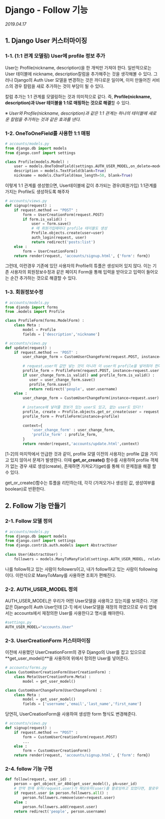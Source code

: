 # Django - Follow 기능

*2019.04.17*



## 1. Django User 커스터마이징

### 1-1. (1:1 관계 모델링) User에 profile 정보 추가

User는 Profile(nickname, description)을 한 개씩만 가져야 한다. 일반적으로는 User 테이블에 nickname, description칼럼을 추가해주는 것을 생각해볼 수 있다. 그러나 Django의 Auth User 모델을 변경하는 것은 까다로운 일이며, 이미 만들어진 서비스의 경우 칼럼을 새로 추가하는 것이 부담이 될 수 있다.

칼럼 추가는 1:1 관계를 모델링하는 것과 의미적으로 같다. 즉, **Profile(nickname, description)과 User 테이블을 1:1로 매핑하는 것으로 해결**할 수 있다.

&#8251; *User와 Profile(nickname, description)과 같은 1:1 관계는 하나의 테이블에 새로운 칼럼을 추가하는 것과 같은 효과를 낸다.*



### 1-2. OneToOneField를 사용한 1:1 매핑

```python
# accounts/models.py
from django.db import models
from django.conf import settings

class Profile(models.Model) :
    user = models.OneToOneField(settings.AUTH_USER_MODEL,on_delete=models.CASCADE)
    description = models.TextField(blank=True)
    nickname = models.CharField(max_length=50, blank=True)
```

이렇게 1:1 관계를 생성했으면, User테이블에 값이 추가되는 경우(회원가입) 1:1관계를 가지는 Profile도 생성하도록 해주자

```python
# accounts/views.py
def signup(request) :
    if request.method == "POST" :
        form = UserCreationForm(request.POST)
        if form.is_valid() :
            user = form.save()
            # 매 회원가입때마다 profile 테이블도 생성
            Profile.objects.create(user=user)
            auth_login(request, user)
            return redirect('posts:list')
    else :
        form = UserCreationForm() 
    return render(request, 'accounts/signup.html', {'form': form})
```

그런데, 이런경우 기존에 있던 사용자의 Profile의 튜플은 생성되어 있지 않다. 이는 기존 사용자의 회원정보수정과 같은 페이지 Form을 통해 입력을 받아오고  입력이 들어오는 순간 추가하는 것으로 해결할 수 있다.



### 1-3. 회원정보수정

```python
# accounts/models.py
from djando import forms
from .models import Profile

class ProfileForm(forms.ModelForm) :
    class Meta :
        model = Profile
        fields = ['description','nickname']
```

```python
# accounts/views.py
def update(request) :
    if request.method == 'POST' :
        user_change_form = CustomUserChangeForm(request.POST, instance=request.user)
        
        # request.user의 값만 넣는 것이 아니라 이 user의 profile을 넣어줘야 한다.
        profile_form = ProfileForm(request.POST, instance=request.user.profile)
        if user_change_form.is_valid() and profile_form.is_valid() :
           user = user_change_form.save()
           profile_form.save()
           return redirect('people', user.username)
    else :
        user_change_form = CustomUserChangeForm(instance=request.user)
        
        # instance에 넣어줄 정보가 있는 user도 있고, 없는 user도 있다!!
        profile, create = Profile.objects.get_or_create(user = request.user)
        profile_form = ProfileForm(instance=profile)
        
        context={
            'user_change_form' : user_change_form,
            'profile_form' : profile_form,
        }
        return render(request,'accounts/update.html',context)
```

[1-2]의 마지막에서 언급한 것과 같이, profile 모델 이전의 사용자는 profile 값을 가지고 있지 않아서 문제가 발생한다. 이때 **get_or_create()** 함수를 사용하여 profile 객체가 없는 경우 새로 생성(create), 존재하면 가져오기(get)를 통해 이 문제점을 해결 할 수 있다. 

get_or_create()함수는 튜플을 리턴하는데, 각각 (가져오거나 생성된 값, 생성여부를 boolean)로 반환한다.



## 2. Follow 기능 만들기

### 2-1. Follow 모델 정의

```python
# accounts/models.py
from django.db import models
from django.conf import settings
from django.contrib.auth.models import AbstractUser
    
class User(AbstractUser) :
    followers = models.ManyToManyField(settings.AUTH_USER_MODEL, related_name='followings')
```

나를 follow하고 있는 사람이 followers이고, 내가 follow하고 있는 사람이 following이다. 이런식으로 ManyToMany를 사용하면 조회가 편해진다.



### 2-2. AUTH_USER_MODEL 정의

AUTH_USER_MODEL은 우리가 어떤 User모델을 사용하고 있는지를 보여준다. 기본 값은 Django의 Auth User인데 [2-1] 에서 User모델을 재정의 하였으므로 우리 앱에서는 accounts에서 재정의한 User를 사용한다고 명시를 해야한다.

```python
#settings.py
AUTH_USER_MODEL="accounts.User"
```



### 2-3. UserCreationForm 커스터마이징

이전에 사용했던 UserCreationForm의 경우 Django의 User를 잡고 있으므로 **get_user_model()**을 사용하여 위에서 정의한 User를 넣어준다.

```python
# accounts/forms.py
class CustomUserCreationForm(UserCreationForm) :
    class Meta(UserCreationForm.Meta) :
        model = get_user_model()

class CustomUserChangeForm(UserChangeForm) :
    class Meta :
        model = get_user_model()
        fields = ['username','email','last_name','first_name']
```

당연히, UserCreationForm을 사용하여 생성한 form 형식도 변경해준다.

```python
# accounts/views.py
def signup(request) :
    if request.method == "POST" :
        form = CustomUserCreationForm(request.POST)
        ...
    else :
        form = CustomUserCreationForm() 
    return render(request, 'accounts/signup.html', {'form': form})
```



### 2-4. follow 기능 구현

```python
def follow(request, user_id) :
    person = get_object_or_404(get_user_model(), pk=user_id)
    # 만약 현재 유저(request.user)가 해당유저(user)를 팔로잉하고 있었다면, 팔로우 취소
    if request.user in person.followers.all() :
        person.followers.remove(user=request.user) 
    else :
        person.followers.add(request.user)
    return redirect('people', person.username)
```

